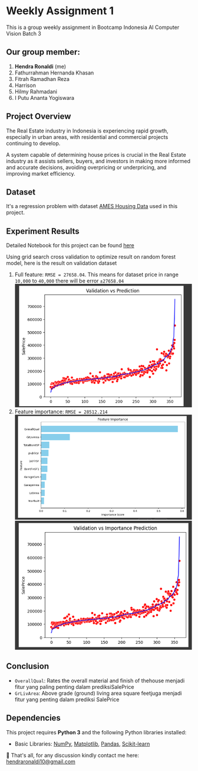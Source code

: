 # Weekly Assignment 1
This is a group weekly assignment in Bootcamp Indonesia AI Computer Vision Batch 3

## Our group member:
1. **Hendra Ronaldi** (me)
2. Fathurrahman Hernanda Khasan
3. Fitrah Ramadhan Reza
4. Harrison
5. Hilmy Rahmadani
6. I Putu Ananta Yogiswara

## Project Overview
The Real Estate industry in Indonesia is experiencing rapid growth, especially in urban areas, with residential and commercial projects continuing to develop.

A system capable of determining house prices is crucial in the Real Estate industry as it assists sellers, buyers, and investors in making more informed and accurate decisions, avoiding overpricing or underpricing, and improving market efficiency.

## Dataset
It's a regression problem with dataset [AMES Housing Data](./dataset/) used in this project. 

## Experiment Results
Detailed Notebook for this project can be found [here]([Notebook](./CVB_Bootcamp_IndonesiaForAI_Weekly_Assignment_1.ipynb))

Using grid search cross validation to optimize result on random forest model, here is the result on validation dataset
1. Full feature: `RMSE = 27658.04`. This means for dataset price in range `10,000` to `40,000` there will be error `±27658.04`
![](./assets/prediction.png)
2. Feature importance: `RMSE = 28512.214`
![](./assets/feature_importance.png)
![](./assets/prediction_feature_importance.png)

## Conclusion
- `OverallQual`: Rates the overall material and finish of thehouse menjadi fitur yang paling penting dalam prediksiSalePrice
- `GrLivArea`: Above grade (ground) living area square feetjuga menjadi fitur yang penting dalam prediksi SalePrice

## Dependencies
This project requires **Python 3** and the following Python libraries installed:

* Basic Libraries: [NumPy](http://www.numpy.org/), [Matplotlib](http://matplotlib.org/), [Pandas](https://pandas.pydata.org/), [Scikit-learn](https://scikit-learn.org/stable/)

📨 That's all, for any discussion kindly contact me here: hendraronaldi10@gmail.com

